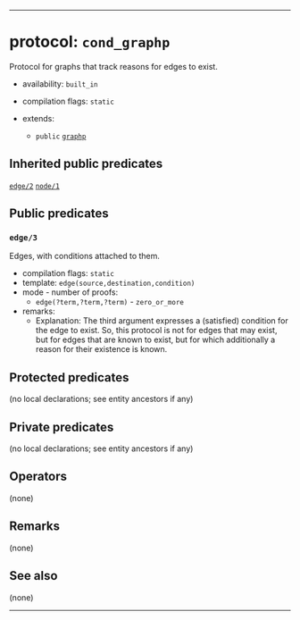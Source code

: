 
-------------------------------------------------------------------------------
# protocol: `cond_graphp`

Protocol for graphs that track reasons for edges to exist.

* availability: `built_in`

* compilation flags: `static`

* extends:
  * `public` [`graphp`](graphp_0.md)

## Inherited public predicates

[`edge/2`](graphp_0.md)  [`node/1`](graphp_0.md)  

## Public predicates

### <a name="edge/3"></a>`edge/3`

Edges, with conditions attached to them.

* compilation flags: `static`
* template: `edge(source,destination,condition)`
* mode - number of proofs:
  * `edge(?term,?term,?term)` - `zero_or_more`
* remarks:
  * Explanation: The third argument expresses a (satisfied) condition for the edge to exist. So, this protocol is not for edges that may exist, but for edges that are known to exist, but for which additionally a reason for their existence is known.

## Protected predicates

(no local declarations; see entity ancestors if any)

## Private predicates

(no local declarations; see entity ancestors if any)

## Operators

(none)

## Remarks

(none)

## See also

(none)


-------------------------------------------------------------------------------
